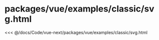 # packages/vue/examples/classic/svg.html

<<< @/docs/Code/vue-next/packages/vue/examples/classic/svg.html
